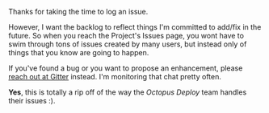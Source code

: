 Thanks for taking the time to log an issue.

However, I want the backlog to reflect things I'm committed to add/fix in the future. So when you reach the Project's Issues page, you wont have to swim through tons of issues created by many users, but instead only of things that you know are going to happen.

If you've found a bug or you want to propose an enhancement, please [reach out at Gitter](https://gitter.im/Dalmirog/OctoPosh#initial) instead. I'm monitoring that chat pretty often.

**Yes**, this is totally a rip off of the way the *Octopus Deploy* team handles their issues :).
